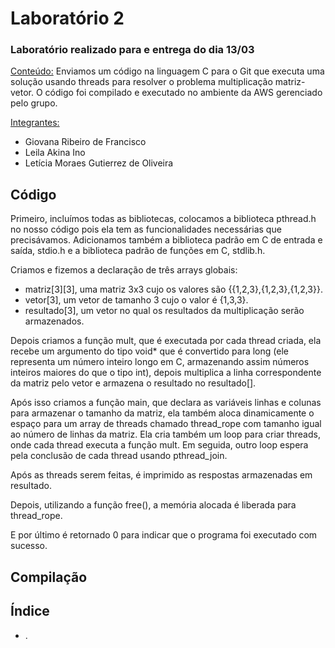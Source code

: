 <h1>Laboratório 2</h1>

<h3>Laboratório realizado para e entrega do dia 13/03</h3>

<ins>Conteúdo:</ins> Enviamos um código na linguagem C para o Git que executa uma solução usando threads para resolver o problema multiplicação matriz-vetor. 
O código foi compilado e executado no ambiente da AWS gerenciado pelo grupo.

<ins>Integrantes:</ins>
- Giovana Ribeiro de Francisco
- Leila Akina Ino
- Letícia Moraes Gutierrez de Oliveira

<h2>Código</h2>

Primeiro, incluímos todas as bibliotecas, colocamos a biblioteca pthread.h no nosso código pois ela tem as funcionalidades necessárias que precisávamos. Adicionamos também a biblioteca padrão em C de entrada e saída, stdio.h e a biblioteca padrão de funções em C, stdlib.h.

Criamos e fizemos a declaração de três arrays globais:
- matriz[3][3], uma matriz 3x3 cujo os valores são {{1,2,3},{1,2,3},{1,2,3}}.
- vetor[3], um vetor de tamanho 3 cujo o valor é {1,3,3}.
- resultado[3], um vetor no qual os resultados da multiplicação serão armazenados.
  
Depois criamos a função mult, que é executada por cada thread criada, ela recebe um argumento do tipo void* que é convertido para long (ele representa um número inteiro longo em C, armazenando assim números inteiros maiores do que o tipo  int), depois multiplica a linha correspondente da matriz pelo vetor e armazena o resultado no resultado[].

Após isso criamos a função main, que declara as variáveis linhas e colunas para armazenar o tamanho da matriz, ela também aloca dinamicamente o espaço para um array de threads chamado thread_rope com tamanho igual ao número de linhas da matriz. Ela cria também um loop para criar threads, onde cada thread executa a função mult. Em seguida, outro loop espera pela conclusão de cada thread usando pthread_join.

Após as threads serem feitas, é imprimido as respostas armazenadas em resultado. 

Depois, utilizando a função free(), a memória alocada é liberada para thread_rope.

E por último é retornado 0 para indicar que o programa foi executado com sucesso.

<h2>Compilação</h2>






<h2>Índice</h2>

<ul>
<li><img  >.</li>

</ul>


